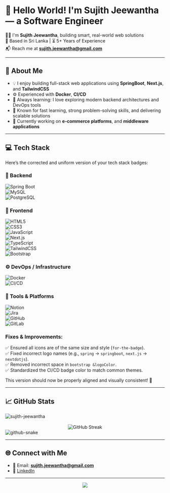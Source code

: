 # 👋 Hello World! I'm Sujith Jeewantha — a Software Engineer

🧑‍💻 I'm **Sujith Jeewantha**, building smart, real-world web solutions <br>
📍 Based in Sri Lanka | ⏳ 5+ Years of Experience  
📬 Reach me at **sujith.jeewantha@gmail.com**

---

## 🚀 About Me

- 💡 I enjoy building full-stack web applications using **SpringBoot**, **Next.js**, and **TailwindCSS**
- ⚙️ Experienced with **Docker**, **CI/CD**
- 🧠 Always learning: I love exploring modern backend architectures and DevOps tools
- 🎯 Known for fast learning, strong problem-solving skills, and delivering scalable solutions
- 🌱 Currently working on **e-commerce platforms**, and **middleware applications**

---

## 💻 Tech Stack

Here’s the corrected and uniform version of your tech stack badges:  

### 🧠 Backend  
![Spring Boot](https://img.shields.io/badge/Spring%20Boot-6DB33F?style=for-the-badge&logo=springboot&logoColor=white)  
![MySQL](https://img.shields.io/badge/MySQL-4479A1?style=for-the-badge&logo=mysql&logoColor=white)  
![PostgreSQL](https://img.shields.io/badge/PostgreSQL-316192?style=for-the-badge&logo=postgresql&logoColor=white)  

### 🎨 Frontend  
![HTML5](https://img.shields.io/badge/HTML5-E34F26?style=for-the-badge&logo=html5&logoColor=white)  
![CSS3](https://img.shields.io/badge/CSS3-1572B6?style=for-the-badge&logo=css3&logoColor=white)  
![JavaScript](https://img.shields.io/badge/JavaScript-F7DF1E?style=for-the-badge&logo=javascript&logoColor=black)  
![Next.js](https://img.shields.io/badge/Next.js-000000?style=for-the-badge&logo=nextdotjs&logoColor=white)  
![TypeScript](https://img.shields.io/badge/TypeScript-007ACC?style=for-the-badge&logo=typescript&logoColor=white)  
![TailwindCSS](https://img.shields.io/badge/TailwindCSS-38B2AC?style=for-the-badge&logo=tailwindcss&logoColor=white)  
![Bootstrap](https://img.shields.io/badge/Bootstrap-7952B3?style=for-the-badge&logo=bootstrap&logoColor=white)  

### ⚙️ DevOps / Infrastructure  
![Docker](https://img.shields.io/badge/Docker-2496ED?style=for-the-badge&logo=docker&logoColor=white)  
![CI/CD](https://img.shields.io/badge/CI%2FCD-2088FF?style=for-the-badge&logo=githubactions&logoColor=white)  

### 🧩 Tools & Platforms  
![Notion](https://img.shields.io/badge/Notion-000000?style=for-the-badge&logo=notion&logoColor=white)  
![Jira](https://img.shields.io/badge/Jira-0052CC?style=for-the-badge&logo=jira&logoColor=white)  
![GitHub](https://img.shields.io/badge/GitHub-181717?style=for-the-badge&logo=github&logoColor=white)  
![GitLab](https://img.shields.io/badge/GitLab-FC6D26?style=for-the-badge&logo=gitlab&logoColor=white)  

### Fixes & Improvements:  
✅ Ensured all icons are of the same size and style (`for-the-badge`).  
✅ Fixed incorrect logo names (e.g., `spring` → `springboot`, `next.js` → `nextdotjs`).  
✅ Removed incorrect space in `bootstrap &logoColor`.  
✅ Standardized the CI/CD badge color to match common themes.  

This version should now be properly aligned and visually consistent! 🚀

---


## 📈 GitHub Stats

<div><img src="https://github-profile-trophy.vercel.app/?username=sujith-jeewantha" alt="sujith-jeewantha" /></div>
<br>
<div align="center">
  <img src="https://nirzak-streak-stats.vercel.app/?user=sujith-jeewantha&theme=dark&hide_border=false" alt="GitHub Streak" />
</div>

<picture>
  <source media="(prefers-color-scheme: dark)" srcset="https://raw.githubusercontent.com/sujith-jeewantha/sujith-jeewantha/output/github-snake-dark.svg" />
  <source media="(prefers-color-scheme: light)" srcset="https://raw.githubusercontent.com/sujith-jeewantha/sujith-jeewantha/output/github-snake.svg" />
  <img alt="github-snake" src="https://raw.githubusercontent.com/sujith-jeewantha/sujith-jeewantha/output/github-snake.svg" />
</picture>

---

## 🌐 Connect with Me

- 📨 Email: **sujith.jeewantha@gmail.com**
- 💼 [LinkedIn](https://linkedin.com/in/sujith-jeewantha)

---

<div align="center">
  <img src="https://profile-counter.glitch.me/sujith-jeewantha/count.svg?" />
</div>
